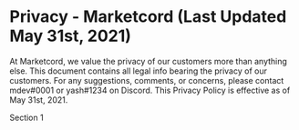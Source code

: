 # Privacy - Marketcord (Last Updated May 31st, 2021)

At Marketcord, we value the privacy of our customers more than anything else. This document contains all legal info bearing the privacy of our customers. For any suggestions, comments, or concerns, please contact mdev#0001 or yash#1234 on Discord.
This Privacy Policy is effective as of May 31st, 2021.

Section 1
